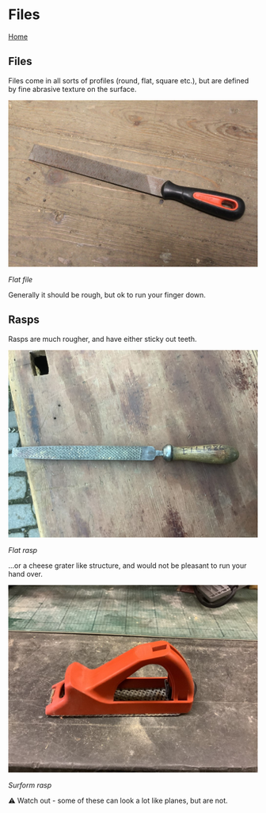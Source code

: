 # Files

[Home](index.md)

## Files

Files come in all sorts of profiles (round, flat, square etc.), but are defined by 
fine abrasive texture on the surface.

![flat_file.jpg](img/files/flat_file.jpg)

_Flat file_

Generally it should be rough, but ok to run your finger down.

## Rasps

Rasps are much rougher, and have either sticky out teeth.

![flat_rasp.jpeg](img/files/flat_rasp.jpg)

_Flat rasp_

...or a cheese grater like structure, and would not be pleasant to run your hand over.

![surform_rasp.jpg](img/files/surform_rasp.jpg)

_Surform rasp_

⚠️ Watch out - some of these can look a lot like planes, but are not.
